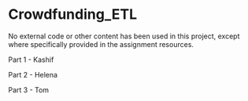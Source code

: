 # Crowdfunding_ETL
No external code or other content has been used in this project, except where specifically provided in the assignment resources.


Part 1 - Kashif

Part 2 - Helena

Part 3 - Tom



